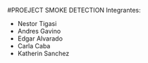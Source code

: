 #PROEJECT SMOKE DETECTION
Integrantes: 
 - Nestor Tigasi
 - Andres Gavino
 - Edgar Alvarado
 - Carla Caba
 - Katherin Sanchez